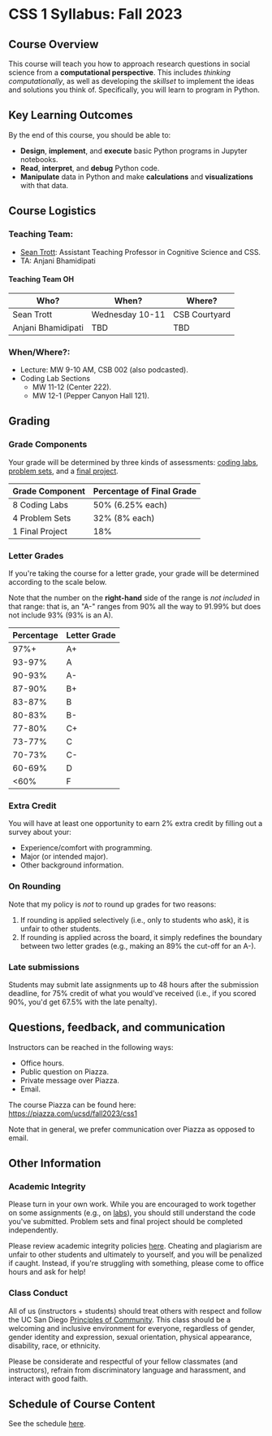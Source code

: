 # CSS 1 Syllabus: Fall 2023

## Course Overview

This course will teach you how to approach research questions in social science from a **computational perspective**. This includes *thinking computationally*, as well as developing the *skillset* to implement the ideas and solutions you think of. Specifically, you will learn to program in Python.

## Key Learning Outcomes

By the end of this course, you should be able to:

- **Design**, **implement**, and **execute** basic Python programs in Jupyter notebooks.  
- **Read**, **interpret**, and **debug** Python code. 
- **Manipulate** data in Python and make **calculations** and **visualizations** with that data.


## Course Logistics

### Teaching Team:

- [Sean Trott](https://seantrott.github.io/): Assistant Teaching Professor in Cognitive Science and CSS.
- TA: Anjani Bhamidipati

#### Teaching Team OH

| Who? | When? | Where? |
| ---- | ----- | ------ |
| Sean Trott | Wednesday 10-11 | CSB Courtyard |
| Anjani Bhamidipati | TBD | TBD |



### When/Where?:

- Lecture: MW 9-10 AM, CSB 002 (also podcasted).
- Coding Lab Sections 
   - MW 11-12 (Center 222).
   - MW 12-1 (Pepper Canyon Hall 121).


## Grading

### Grade Components
Your grade will be determined by three kinds of assessments: [coding labs](../labs/overview.md), [problem sets](../problem_sets/overview.md), and a [final project](../project/overview.md).


| Grade Component | Percentage of Final Grade |
| --------------- | ------------------------- |
| 8 Coding Labs | 50% (6.25% each) |
| 4 Problem Sets | 32% (8% each) |
| 1 Final Project| 18% |


### Letter Grades

If you're taking the course for a letter grade, your grade will be determined according to the scale below. 

Note that the number on the **right-hand** side of the range is *not included* in that range: that is, an "A-" ranges from 90% all the way to 91.99% but does not include 93% (93% is an A).

 <span>Percentage</span>        | <span>Letter Grade</span>
----------------------|----------------
97%+  | A+
93-97%   | A
90-93%   | A-
87-90%   | B+
83-87%   | B
80-83%   | B-
77-80%   | C+
73-77%   | C
70-73%   | C-
60-69%   | D
<60%     | F


### Extra Credit

You will have at least one opportunity to earn 2% extra credit by filling out a survey about your:

- Experience/comfort with programming.  
- Major (or intended major).  
- Other background information.  

### On Rounding 

Note that my policy is *not* to round up grades for two reasons:

1. If rounding is applied selectively (i.e., only to students who ask), it is unfair to other students.  
2. If rounding is applied across the board, it simply redefines the boundary between two letter grades (e.g., making an 89% the cut-off for an A-).


### Late submissions

Students may submit late assignments up to 48 hours after the submission deadline, for 75% credit of what you would've received (i.e., if you scored 90%, you'd get 67.5% with the late penalty).


## Questions, feedback, and communication

Instructors can be reached in the following ways:

- Office hours.  
- Public question on Piazza.  
- Private message over Piazza.  
- Email. 

The course Piazza can be found here: https://piazza.com/ucsd/fall2023/css1

Note that in general, we prefer communication over Piazza as opposed to email. 


## Other Information

### Academic Integrity

Please turn in your own work. While you are encouraged to work together on some assignments (e.g., on [labs](../labs/overview.md)), you should still understand the code you've submitted. Problem sets and final project should be completed independently.

Please review academic integrity policies [here](http://academicintegrity.ucsd.edu). Cheating and plagiarism are unfair to other students and ultimately to yourself, and you will be penalized if caught. Instead, if you're struggling with something, please come to office hours and ask for help! 

### Class Conduct

All of us (instructors + students) should treat others with respect and follow the UC San Diego [Principles of Community](https://ucsd.edu/about/principles.html). This class should be a welcoming and inclusive environment for everyone, regardless of gender, gender identity and expression, sexual orientation, physical appearance, disability, race, or ethnicity. 

Please be considerate and respectful of your fellow classmates (and instructors), refrain from discriminatory language and harassment, and interact with good faith. 



## Schedule of Course Content

See the schedule [here](schedule.md).

